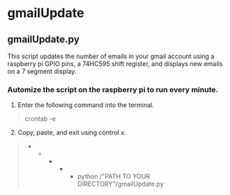 # gmailUpdate


## gmailUpdate.py
This script updates the number of emails in your gmail account using a raspberry pi GPIO pins, a 74HC595 shift register, and displays new emails on a 7 segment display.


### Automize the script on the raspberry pi to run every minute.

1. Enter the following command into the terminal.
  > crontab -e
  
2. Copy, paste, and exit using control x.
  > * * * * * python /"PATH TO YOUR DIRECTORY"/gmailUpdate.py 
  
  
